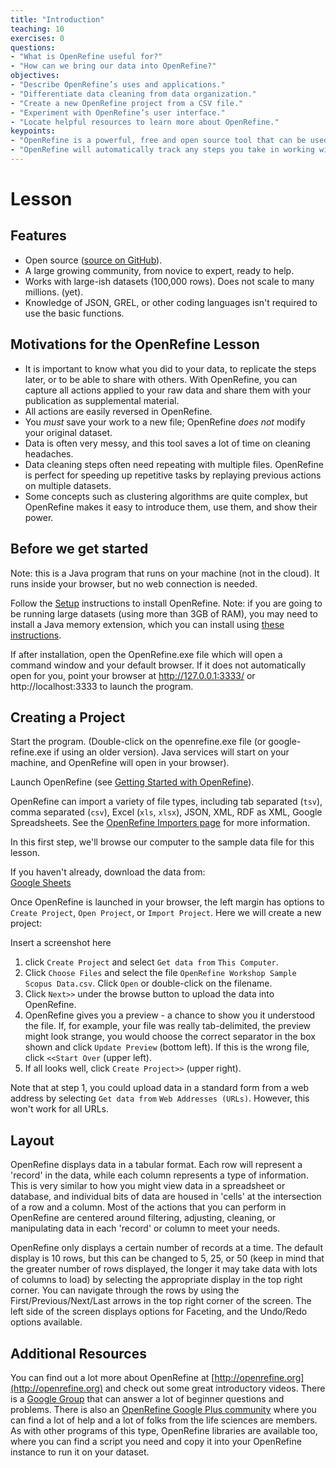 ```yaml
---
title: "Introduction"
teaching: 10
exercises: 0
questions:
- "What is OpenRefine useful for?"
- "How can we bring our data into OpenRefine?"
objectives:
- "Describe OpenRefine’s uses and applications."
- "Differentiate data cleaning from data organization."
- "Create a new OpenRefine project from a CSV file."
- "Experiment with OpenRefine’s user interface."
- "Locate helpful resources to learn more about OpenRefine."
keypoints:
- "OpenRefine is a powerful, free and open source tool that can be used for data cleaning."
- "OpenRefine will automatically track any steps you take in working with your data."
---
```


# Lesson

## Features
* Open source ([source on GitHub](https://github.com/OpenRefine/OpenRefine)).
* A large growing community, from novice to expert, ready to help.
* Works with large-ish datasets (100,000 rows). Does not scale to many millions. (yet).
* Knowledge of JSON, GREL, or other coding languages isn't required to use the basic functions.

## Motivations for the OpenRefine Lesson

* It is important to know what you did to your data, to replicate the steps later, or to be able to share with others. With OpenRefine, you can capture all actions applied to your raw data and share them with your publication as supplemental material.
* All actions are easily reversed in OpenRefine.
* You _must_ save your work to a new file; OpenRefine _does not_ modify your original dataset.
* Data is often very messy, and this tool saves a lot of time on cleaning headaches.
* Data cleaning steps often need repeating with multiple files. OpenRefine is perfect for speeding up repetitive tasks by replaying previous actions on multiple datasets.
* Some concepts such as clustering algorithms are quite complex, but OpenRefine makes it easy to introduce them, use them, and show their power.

## Before we get started

Note: this is a Java program that runs on your machine (not in the cloud). It runs inside your browser, but no web connection is needed.

Follow the [Setup](https://github.com/OpenRefine/OpenRefine/wiki/Installation-Instructions) instructions to install OpenRefine. Note: if you are going to be running large datasets (using more than 3GB of RAM), you may need to install a Java memory extension, which you can install using [these instructions](https://github.com/OpenRefine/OpenRefine/wiki/FAQ:-Allocate-More-Memory).

If after installation, open the OpenRefine.exe file which will open a command window and your default browser. If it does not automatically open for you, point your browser at http://127.0.0.1:3333/ or http://localhost:3333 to launch the program.

## Creating a Project

Start the program. (Double-click on the openrefine.exe file (or google-refine.exe if using an older version). Java services will start on your machine, and OpenRefine will open in your browser).

Launch OpenRefine (see [Getting Started with OpenRefine](https://geokels.github.io/OpenRefine-UNLV-Libraries/00-getting-started/)).

OpenRefine can import a variety of file types, including tab separated (`tsv`), comma separated (`csv`), Excel (`xls`, `xlsx`), JSON, XML, RDF as XML, Google Spreadsheets. See the [OpenRefine Importers page](https://github.com/OpenRefine/OpenRefine/wiki/Importers) for more information.

In this first step, we'll browse our computer to the sample data file for this lesson. 

If you haven't already, download the data from:  
[Google Sheets](https://docs.google.com/spreadsheets/d/1BlEaMI_RLPSpQWX7FUwMI4y4xDjEHknctSWRpghNGTE/edit#gid=379038397)

Once OpenRefine is launched in your browser, the left margin has options to `Create Project`, `Open Project`, or `Import Project`. Here we will create a new project:

Insert a screenshot here

1. click `Create Project` and select `Get data from` `This Computer`.  
2. Click `Choose Files` and select the file `OpenRefine Workshop Sample Scopus Data.csv`. Click `Open` or double-click on the filename.
3. Click `Next>>` under the browse button to upload the data into OpenRefine.  
4. OpenRefine gives you a preview - a chance to show you it understood the file. If, for example, your file was really tab-delimited, the preview might look strange, you would choose the correct separator in the box shown and click `Update Preview` (bottom left). If this is the wrong file, click `<<Start Over` (upper left).  
5. If all looks well, click `Create Project>>` (upper right). 

Note that at step 1, you could upload data in a standard form from a web address by selecting `Get data from` `Web Addresses (URLs)`. However, this won't work for all URLs.

## Layout

OpenRefine displays data in a tabular format. Each row will represent a 'record' in the data, while each column represents a type of information. This is very similar to how you might view data in a spreadsheet or database, and individual bits of data are housed in 'cells' at the intersection of a row and a column. Most of the actions that you can perform in OpenRefine are centered around filtering, adjusting, cleaning, or manipulating data in each 'record' or column to meet your needs.

OpenRefine only displays a certain number of records at a time. The default display is 10 rows, but this can be changed to 5, 25, or 50 (keep in mind that the greater number of rows displayed, the longer it may take data with lots of columns to load) by selecting the appropriate display in the top right corner. You can navigate through the rows by using the First/Previous/Next/Last arrows in the top right corner of the screen. The left side of the screen displays options for Faceting, and the Undo/Redo options available.


## Additional Resources

You can find out a lot more about OpenRefine at [http://openrefine.org](http://openrefine.org) and check out some great introductory videos. There is a [Google Group](https://groups.google.com/forum/?hl=en#!forum/openrefine) that can answer a lot of beginner questions and problems. There is also an [OpenRefine Google Plus community](https://plus.google.com/communities/117280693504889048168) where you can find a lot of help and a lot of folks from the life sciences are members. As with other programs of this type, OpenRefine libraries are available too, where you can find a script you need and copy it into your OpenRefine instance to run it on your dataset.
